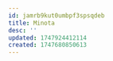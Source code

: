 ```yaml
---
id: jamrb9kut0umbpf3spsqdeb
title: Minota
desc: ''
updated: 1747924412114
created: 1747680850613
---
```

